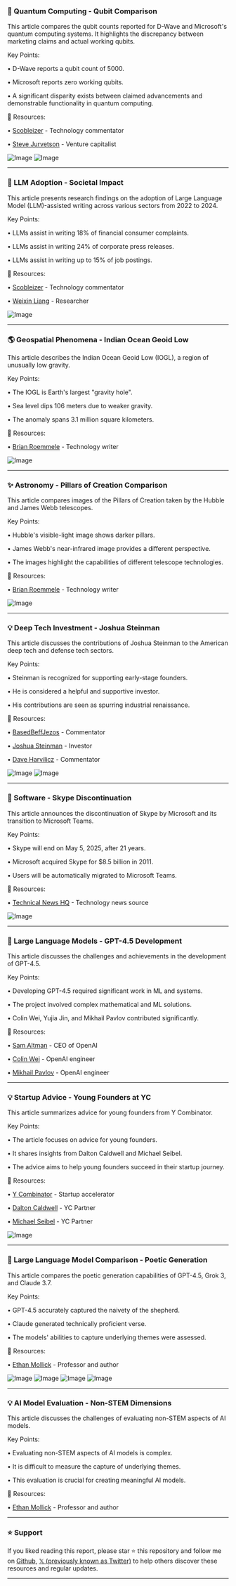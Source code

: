 ### 🤖 Quantum Computing - Qubit Comparison

This article compares the qubit counts reported for D-Wave and Microsoft's quantum computing systems.  It highlights the discrepancy between marketing claims and actual working qubits.

Key Points:

• D-Wave reports a qubit count of 5000.


• Microsoft reports zero working qubits.


•  A significant disparity exists between claimed advancements and demonstrable functionality in quantum computing.


🔗 Resources:

• [Scobleizer](https://x.com/Scobleizer) - Technology commentator


• [Steve Jurvetson](https://x.com/FutureJurvetson) - Venture capitalist


![Image](https://pbs.twimg.com/media/Gk5x2pyWcAAQYAq?format=jpg&name=small)
![Image](https://pbs.twimg.com/media/GOS1PXubUAEG4ki?format=jpg&name=240x240)


---

### 🤖 LLM Adoption - Societal Impact

This article presents research findings on the adoption of Large Language Model (LLM)-assisted writing across various sectors from 2022 to 2024.

Key Points:

• LLMs assist in writing 18% of financial consumer complaints.


• LLMs assist in writing 24% of corporate press releases.


• LLMs assist in writing up to 15% of job postings.



🔗 Resources:

• [Scobleizer](https://x.com/Scobleizer) - Technology commentator


• [Weixin Liang](https://x.com/liang_weixin) - Researcher


![Image](https://pbs.twimg.com/media/Gk5i-6-bwAAvfvp?format=jpg&name=small)


---

### 🌎 Geospatial Phenomena - Indian Ocean Geoid Low

This article describes the Indian Ocean Geoid Low (IOGL), a region of unusually low gravity.

Key Points:

• The IOGL is Earth's largest "gravity hole".


• Sea level dips 106 meters due to weaker gravity.


•  The anomaly spans 3.1 million square kilometers.


🔗 Resources:

• [Brian Roemmele](https://x.com/BrianRoemmele) -  Technology writer


![Image](https://pbs.twimg.com/amplify_video_thumb/1895718454486847488/img/8cZu7n4R3s4RDpvC.jpg)


---

### ✨ Astronomy - Pillars of Creation Comparison

This article compares images of the Pillars of Creation taken by the Hubble and James Webb telescopes.

Key Points:

• Hubble's visible-light image shows darker pillars.


• James Webb's near-infrared image provides a different perspective.


• The images highlight the capabilities of different telescope technologies.



🔗 Resources:

• [Brian Roemmele](https://x.com/BrianRoemmele) - Technology writer


![Image](https://pbs.twimg.com/media/Gk6QwewakAApRU7?format=jpg&name=small)


---

### 💡 Deep Tech Investment - Joshua Steinman

This article discusses the contributions of Joshua Steinman to the American deep tech and defense tech sectors.

Key Points:

•  Steinman is recognized for supporting early-stage founders.


• He is considered a helpful and supportive investor.


•  His contributions are seen as spurring industrial renaissance.



🔗 Resources:

• [BasedBeffJezos](https://x.com/BasedBeffJezos) -  Commentator


• [Joshua Steinman](https://x.com/JoshuaSteinman) - Investor


• [Dave Harvilicz](https://x.com/DaveHarvilicz) -  Commentator


![Image](https://pbs.twimg.com/media/Gk5LVQ2XcAAJ03Y?format=jpg&name=small)
![Image](https://pbs.twimg.com/media/Gk1_CQ-WsAAyRZo?format=jpg&name=240x240)


---

### 🤖 Software - Skype Discontinuation

This article announces the discontinuation of Skype by Microsoft and its transition to Microsoft Teams.

Key Points:

• Skype will end on May 5, 2025, after 21 years.


• Microsoft acquired Skype for $8.5 billion in 2011.


• Users will be automatically migrated to Microsoft Teams.



🔗 Resources:

• [Technical News HQ](https://x.com/TechnicalNewsHQ) - Technology news source


![Image](https://pbs.twimg.com/media/Gk4w1mtWwAA61h0?format=jpg&name=small)


---

### 🤖 Large Language Models - GPT-4.5 Development

This article discusses the challenges and achievements in the development of GPT-4.5.

Key Points:

• Developing GPT-4.5 required significant work in ML and systems.


•  The project involved complex mathematical and ML solutions.


•  Colin Wei, Yujia Jin, and Mikhail Pavlov contributed significantly.



🔗 Resources:

• [Sam Altman](https://x.com/sama) - CEO of OpenAI


• [Colin Wei](https://x.com/ColinWei11) -  OpenAI engineer


• [Mikhail Pavlov](https://x.com/MikhailPavlov5) - OpenAI engineer


---

### 💡 Startup Advice - Young Founders at YC

This article summarizes advice for young founders from Y Combinator.

Key Points:

•  The article focuses on advice for young founders.


• It shares insights from Dalton Caldwell and Michael Seibel.


• The advice aims to help young founders succeed in their startup journey.



🔗 Resources:

• [Y Combinator](https://x.com/ycombinator) - Startup accelerator


• [Dalton Caldwell](https://x.com/daltonc) -  YC Partner


• [Michael Seibel](https://x.com/mwseibel) -  YC Partner


![Image](https://pbs.twimg.com/ext_tw_video_thumb/1895349520936157185/pu/img/1mDlKx2TTdVZA6ia.jpg)


---

### 🤖 Large Language Model Comparison - Poetic Generation

This article compares the poetic generation capabilities of GPT-4.5, Grok 3, and Claude 3.7.

Key Points:

• GPT-4.5 accurately captured the naivety of the shepherd.


• Claude generated technically proficient verse.


•  The models' abilities to capture underlying themes were assessed.



🔗 Resources:

• [Ethan Mollick](https://x.com/emollick) -  Professor and author


![Image](https://pbs.twimg.com/media/Gk4gAOZbkAAI1UF?format=jpg&name=360x360)
![Image](https://pbs.twimg.com/media/Gk4gAO9XsAEJlfo?format=jpg&name=small)
![Image](https://pbs.twimg.com/media/Gk4gAO6XgAAqiQy?format=jpg&name=900x900)
![Image](https://pbs.twimg.com/media/Gk4gAOwXAAA_8dr?format=jpg&name=small)


---

### 💡 AI Model Evaluation - Non-STEM Dimensions

This article discusses the challenges of evaluating non-STEM aspects of AI models.

Key Points:

• Evaluating non-STEM aspects of AI models is complex.


•  It is difficult to measure the capture of underlying themes.


•  This evaluation is crucial for creating meaningful AI models.



🔗 Resources:

• [Ethan Mollick](https://x.com/emollick) - Professor and author


---

### ⭐️ Support

If you liked reading this report, please star ⭐️ this repository and follow me on [Github](https://github.com/Drix10), [𝕏 (previously known as Twitter)](https://x.com/DRIX_10_) to help others discover these resources and regular updates.

---